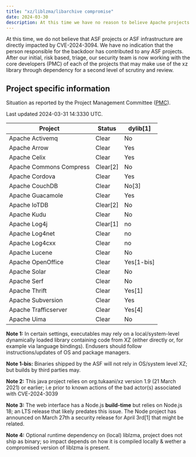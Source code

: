 ```yaml
---
title: "xz/liblzma/libarchive compromise"
date: 2024-03-30
description: At this time we have no reason to believe Apache projects are directly impacted by this compromise, also known as CVE-2024-3094.
---
```


At this time, we do not believe that ASF projects or ASF infrastructure are directly impacted by CVE-2024-3094.
We have no indication that the person responsible for the backdoor has contributed to any ASF projects.
After our initial, risk based, triage, our security team is now working with the core developers (PMC) of each of the projects that may make use of the xz library through dependency for a second level of scrutiny and review.

## Project specific information

Situation as reported by the Project Management  Committee ([PMC](https://www.apache.org/dev/pmc.html#what-is-a-pmc)). 

Last updated 2024-03-31 14:3330 UTC.

| Project | Status | dylib[1] |
|---------|--------|-------|
| Apache Activemq | Clear | No |
| Apache Arrow | Clear | Yes |
| Apache Celix | Clear | Yes |
| Apache Commons Compress | Clear[2] | No |
| Apache Cordova | Clear | Yes |
| Apache CouchDB | Clear | No[3] |
| Apache Guacamole | Clear | Yes |
| Apache IoTDB| Clear[2] | No |
| Apache Kudu | Clear | No |
| Apache Log4j | Clear[1] | no |
| Apache Log4net | Clear | no |
| Apache Log4cxx | Clear | no |
| Apache Lucene | Clear | No |
| Apache OpenOffice | Clear | Yes[1-bis] |
| Apache Solar | Clear | No |
| Apache Serf | Clear | No |
| Apache Thrift | Clear | Yes[1] |
| Apache Subversion | Clear | Yes |
| Apache Trafficserver | Clear |Yes[4] |
| Apache Uima | Clear | No |

**Note 1:** In certain settings, executables may rely on a local/system-level dynamically loaded library containing code from XZ (either directly or, for example via language bindings). Endusers should follow instructions/updates of OS and package managers.

**Note 1-bis:** Binaries shipped by the ASF will not rely in OS/system level XZ; but builds by third parties may.

**Note 2:** This java project relies on org.tukaani/xz version 1.9 (21 March 2021) or earlier; i.e prior to known actions of the bad actor(s) associated with CVE-2024-3039

**Note 3:** The web interface has a Node.js **build-time** but relies on Node.js 18; an  LTS release that likely predates this issue.  The Node project has announced on March 27th a security release for April 3rd[1] that might be related. 

**Note 4:** Optional runtime dependency on (local) liblzma, project does not ship as binary; so impact depends on how it is compiled locally & wether a compromised version of liblzma is present.

